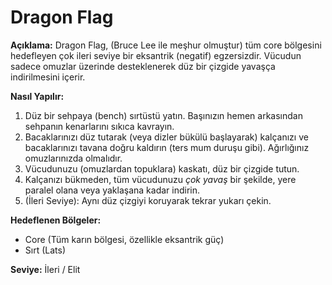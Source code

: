 # Dragon Flag

**Açıklama:**
Dragon Flag, (Bruce Lee ile meşhur olmuştur) tüm core bölgesini hedefleyen çok ileri seviye bir eksantrik (negatif) egzersizdir. Vücudun sadece omuzlar üzerinde desteklenerek düz bir çizgide yavaşça indirilmesini içerir.

**Nasıl Yapılır:**
1.  Düz bir sehpaya (bench) sırtüstü yatın. Başınızın hemen arkasından sehpanın kenarlarını sıkıca kavrayın.
2.  Bacaklarınızı düz tutarak (veya dizler bükülü başlayarak) kalçanızı ve bacaklarınızı tavana doğru kaldırın (ters mum duruşu gibi). Ağırlığınız omuzlarınızda olmalıdır.
3.  Vücudunuzu (omuzlardan topuklara) kaskatı, düz bir çizgide tutun.
4.  Kalçanızı bükmeden, tüm vücudunuzu *çok yavaş* bir şekilde, yere paralel olana veya yaklaşana kadar indirin.
5.  (İleri Seviye): Aynı düz çizgiyi koruyarak tekrar yukarı çekin.

**Hedeflenen Bölgeler:**
* Core (Tüm karın bölgesi, özellikle eksantrik güç)
* Sırt (Lats)

**Seviye:** İleri / Elit